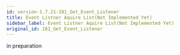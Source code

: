 ```yaml
---
id: version-1.7.21-281_Get_Event_Listener
title: Event Listner Aquire List(Not Implemented Yet)
sidebar_label: Event Listner Aquire List(Not Implemented Yet)
original_id: 281_Get_Event_Listener
---
```


in preparation

